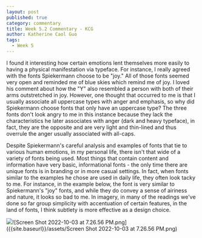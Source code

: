 ```yaml
---
layout: post
published: true
category: commentary
title: Week 5.2 Commentary - KCG
author: Katherine Caol Guo
tags:
  - Week 5
---
```

I found it interesting how certain emotions lent themselves more easily to having a physical manifestation via typeface. For instance, I really agreed with the fonts Spiekermann choose to be "joy." All of those fonts seemed very open and reminded me of blue skies which remind me of joy. I loved his comment about how the "Y" also resembled a person with both of their arms outstretched in joy. However, one thought that occurred to me is that I usually associate all uppercase types with anger and emphasis, so why did Spiekermann choose fonts that only have an uppercase type? The three fonts don't look angry to me in this instance because they lack the characteristics he later associates with anger (dark and heavy typeface), in fact, they are the opposite and are very light and thin-lined and thus overrule the anger usually associated with all-caps. 

Despite Spiekermann's careful analysis and examples of fonts that tie to various human emotions, in my personal life, there isn't that wide of a variety of fonts being used. Most things that contain content and information have very basic, informational fonts - the only time there are unique fonts is in branding or in more casual settings. In fact, when fonts similar to the examples he chose are used in daily life, they often look tacky to me. For instance, in the example below, the font is very similar to Spiekermann's "joy" fonts, and while they do convey a sense of airiness and nature, it looks so bad to me. In imagery, in many of the readings we've done so far group simplicity with accentuation of certain features, in the land of fonts, I think subtlety is more effective as a design choice. 

![]({{site.baseurl}}/assets/Screen%20Shot%202022-10-03%20at%207.26.56%20PM.png)![Screen Shot 2022-10-03 at 7.26.56 PM.png]({{site.baseurl}}/assets/Screen Shot 2022-10-03 at 7.26.56 PM.png)


